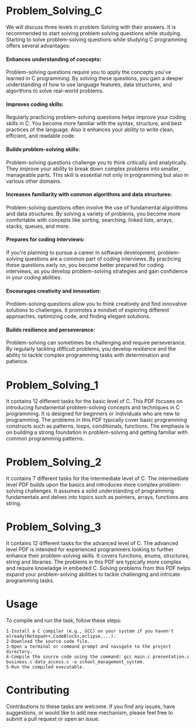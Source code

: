# Problem_Solving_C
We will discuss three levels in problem Solving with their answers. It is recommended to start solving problem solving questions while studying. Starting to solve problem-solving questions while studying C programming offers several advantages:

#### Enhances understanding of concepts: 
Problem-solving questions require you to apply the concepts you've learned in C programming. By solving these questions, you gain a deeper understanding of how to use language features, data structures, and algorithms to solve real-world problems.

#### Improves coding skills:
Regularly practicing problem-solving questions helps improve your coding skills in C. You become more familiar with the syntax, structure, and best practices of the language. Also it enhances your ability to write clean, efficient, and readable code.

#### Builds problem-solving skills: 
Problem-solving questions challenge you to think critically and analytically. They improve your ability to break down complex problems into smaller, manageable parts. This skill is essential not only in programming but also in various other domains.

#### Increases familiarity with common algorithms and data structures: 
Problem-solving questions often involve the use of fundamental algorithms and data structures. By solving a variety of problems, you become more comfortable with concepts like sorting, searching, linked lists, arrays, stacks, queues, and more.

#### Prepares for coding interviews: 
If you're planning to pursue a career in software development, problem-solving questions are a common part of coding interviews. By practicing these questions early on, you become better prepared for coding interviews, as you develop problem-solving strategies and gain confidence in your coding abilities.

#### Encourages creativity and innovation:
Problem-solving questions allow you to think creatively and find innovative solutions to challenges. It promotes a mindset of exploring different approaches, optimizing code, and finding elegant solutions.

#### Builds resilience and perseverance: 
Problem-solving can sometimes be challenging and require perseverance. By regularly tackling difficult problems, you develop resilience and the ability to tackle complex programming tasks with determination and patience.

# Problem_Solving_1
It contains 12 different tasks for the basic level of C. This PDF focuses on introducing fundamental problem-solving concepts and techniques in C programming. It is designed for beginners or individuals who are new to programming. The problems in this PDF typically cover basic programming constructs such as patterns, loops, conditionals, functions. The emphasis is on building a strong foundation in problem-solving and getting familiar with common programming patterns.

# Problem_Solving_2
It contains 7 different tasks for the intermediate level of C. The intermediate level PDF builds upon the basics and introduces more complex problem-solving challenges. It assumes a solid understanding of programming fundamentals and delves into topics such as pointers, arrays, functions ans string.

# Problem_Solving_3
It contains 12 different tasks for the advanced level of C. The advanced level PDF is intended for experienced programmers looking to further enhance their problem-solving skills. It covers functions, enums, structures, string and libraries. The problems in this PDF are typically more complex and require knowladge in embeded C. Solving problems from this PDF helps expand your problem-solving abilities to tackle challenging and intricate programming tasks.

# Usage
To compile and run the task, follow these steps:

    1-Install a C compiler (e.g., GCC) on your system if you haven't already(Notepad++,CodeBlocks,eclipse,...).
    2-Download the source code file.
    3-Open a terminal or command prompt and navigate to the project directory.
    4-Compile the source code using the command: gcc main.c presentation.c business.c data_access.c -o school_management_system.
    5-Run the compiled executable.
    
# Contributing
Contributions to these tasks are welcome. If you find any issues, have suggestions, or would like to add new mechanism, please feel free to submit a pull request or open an issue.
